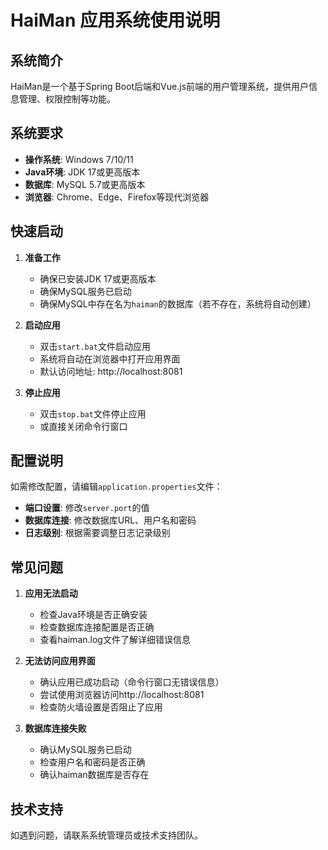 # HaiMan 应用系统使用说明

## 系统简介

HaiMan是一个基于Spring Boot后端和Vue.js前端的用户管理系统，提供用户信息管理、权限控制等功能。

## 系统要求

- **操作系统**: Windows 7/10/11
- **Java环境**: JDK 17或更高版本
- **数据库**: MySQL 5.7或更高版本
- **浏览器**: Chrome、Edge、Firefox等现代浏览器

## 快速启动

1. **准备工作**

   - 确保已安装JDK 17或更高版本
   - 确保MySQL服务已启动
   - 确保MySQL中存在名为`haiman`的数据库（若不存在，系统将自动创建）

2. **启动应用**

   - 双击`start.bat`文件启动应用
   - 系统将自动在浏览器中打开应用界面
   - 默认访问地址: http://localhost:8081

3. **停止应用**
   - 双击`stop.bat`文件停止应用
   - 或直接关闭命令行窗口

## 配置说明

如需修改配置，请编辑`application.properties`文件：

- **端口设置**: 修改`server.port`的值
- **数据库连接**: 修改数据库URL、用户名和密码
- **日志级别**: 根据需要调整日志记录级别

## 常见问题

1. **应用无法启动**

   - 检查Java环境是否正确安装
   - 检查数据库连接配置是否正确
   - 查看haiman.log文件了解详细错误信息

2. **无法访问应用界面**

   - 确认应用已成功启动（命令行窗口无错误信息）
   - 尝试使用浏览器访问http://localhost:8081
   - 检查防火墙设置是否阻止了应用

3. **数据库连接失败**
   - 确认MySQL服务已启动
   - 检查用户名和密码是否正确
   - 确认haiman数据库是否存在

## 技术支持

如遇到问题，请联系系统管理员或技术支持团队。
